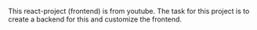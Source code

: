 This react-project (frontend) is from youtube.
The task for this project is to create a backend for this and customize the frontend.